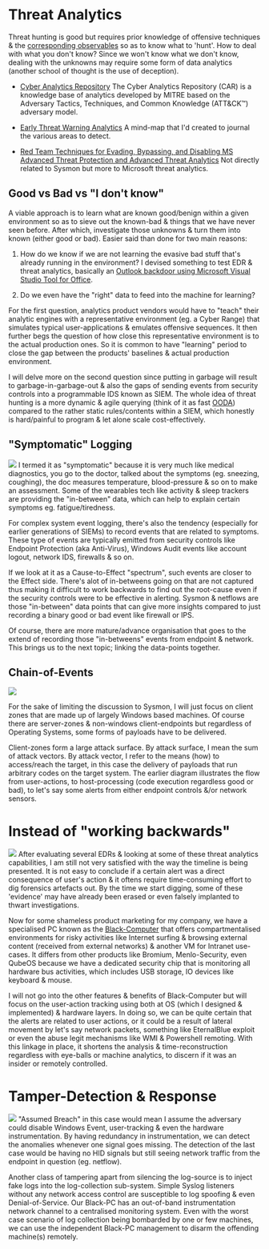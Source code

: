 # Threat Analytics
Threat hunting is good but requires prior knowledge of offensive techniques & the [corresponding observables](http://stixproject.github.io/documentation/concepts/composition/) so as to know what to 'hunt'. How to deal with what you don't know? Since we won't know what we don't know, dealing with the unknowns may require some form of data analytics (another school of thought is the use of deception).

* [Cyber Analytics Repository](https://car.mitre.org/wiki/Main_Page) The Cyber Analytics Repository (CAR) is a knowledge base of analytics developed by MITRE based on the Adversary Tactics, Techniques, and Common Knowledge (ATT&CK™) adversary model.

* [Early Threat Warning Analytics](https://coggle.it/diagram/Wi9InZlx9wABS7-3/t/early-threat-warning-analytics/ca532fbf049b71fa2bb88d993e4c2641f87a9edec458c39bf14baca9bc67e682) A mind-map that I'd created to journal the various areas to detect.

* [Red Team Techniques for Evading, Bypassing, and Disabling MS
  Advanced Threat Protection and Advanced Threat Analytics](https://media.defcon.org/DEF%20CON%2025/DEF%20CON%2025%20presentations/DEFCON-25-Chris-Thompson-MS-Just-Gave-The-Blue-Teams-Tactical-Nukes.pdf) Not directly related to Sysmon but more to Microsoft threat analytics.

## Good vs Bad vs "I don't know"  
A viable approach is to learn what are known good/benign within a given environment so as to sieve out the known-bad & things that we have never seen before. After which, investigate those unknowns & turn them into known (either good or bad). Easier said than done for two main reasons:

1. How do we know if we are not learning the evasive bad stuff that's already running in the environment? I devised something to test EDR & threat analytics, basically an [Outlook backdoor using Microsoft Visual Studio Tool for Office](https://www.youtube.com/watch?v=e-rPstKk8rw).

2. Do we even have the "right" data to feed into the machine for learning? 

For the first question, analytics product vendors would have to "teach" their analytic engines with a representative environment (eg. a Cyber Range) that simulates typical user-applications & emulates offensive sequences. It then further begs the question of how close this representative environment is to the actual production ones. So it is common to have "learning" period to close the gap between the products' baselines & actual production environment.

I will delve more on the second question since putting in garbage will result to garbage-in-garbage-out & also the gaps of sending events from security controls into a programmable IDS known as SIEM. The whole idea of threat hunting is a more dynamic & agile querying (think of it as fast [OODA](https://en.wikipedia.org/wiki/OODA_loop)) compared to the rather static rules/contents within a SIEM, which honestly is hard/painful to program & let alone scale cost-effectively.

## "Symptomatic" Logging
![](symptomaticLogging.png)
I termed it as "symptomatic" because it is very much like medical diagnostics, you go to the doctor, talked about the symptoms (eg. sneezing, coughing), the doc measures temperature, blood-pressure & so on to make an assessment. Some of the wearables tech like activity & sleep trackers are providing the "in-between" data, which can help to explain certain symptoms eg. fatigue/tiredness.

For complex system event logging, there's also the tendency (especially for earlier generations of SIEMs) to record events that are related to symptoms. These type of events are typically emitted from security controls like Endpoint Protection (aka Anti-Virus), Windows Audit events like account logout, network IDS, firewalls & so on. 

If we look at it as a Cause-to-Effect "spectrum", such events are closer to the Effect side. There's alot of in-betweens going on that are not captured thus making it difficult to work backwards to find out the root-cause even if the security controls were to be effective in alerting. Sysmon & netflows are those "in-between" data points that can give more insights compared to just recording a binary good or bad event like firewall or IPS.

Of course, there are more mature/advance organisation that goes to the extend of recording those "in-betweens" events from endpoint & network. This brings us to the next topic; linking the data-points together.

## Chain-of-Events
![](chainOfEvents.png)

For the sake of limiting the discussion to Sysmon, I will just focus on client zones that are made up of largely Windows based machines. Of course there are server-zones & non-windows client-endpoints but regardless of Operating Systems, some forms of payloads have to be delivered. 

Client-zones form a large attack surface. By attack surface, I mean the sum of attack vectors. By attack vector, I refer to the means (how) to access/reach the target, in this case the delivery of payloads that run arbitrary codes on the target system. The earlier diagram illustrates the flow from user-actions, to host-processing (code execution regardless good or bad), to let's say some alerts from either endpoint controls &/or network sensors.

# Instead of "working backwards"
![](0C3F5E51-29A8-43C3-9B37-A2C15C13083E.png)
After evaluating several EDRs & looking at some of these threat analytics capabilities, I am still not very satisfied with the way the timeline is being presented. It is not easy to conclude if a certain alert was a direct consequence of user's action & it oftens require time-consuming effort to dig forensics artefacts out. By the time we start digging, some of these 'evidence' may have already been erased or even falsely implanted to thwart investigations.

Now for some shameless product marketing for my company, we have a specialised PC known as the [Black-Computer](http://www.digisafe.com/products/trusted-workspace/black-computer/) that offers compartmentalised environments for risky activities like Internet surfing & browsing external content (received from external networks) & another VM for Intranet use-cases. It differs from other products like Bromium, Menlo-Security, even QubeOS because we have a dedicated security chip that is monitoring all hardware bus activities, which includes USB storage, IO devices like keyboard & mouse. 

I will not go into the other features & benefits of Black-Computer but will focus on the user-action tracking using both at OS (which I designed & implemented) & hardware layers. In doing so, we can be quite certain that the alerts are related to user actions, or it could be a result of lateral movement by let's say network packets, something like EternalBlue exploit or even the abuse legit mechanisms like WMI & Powershell remoting. With this linkage in place, it shortens the analysis & time-reconstruction regardless with eye-balls or machine analytics, to discern if it was an insider or remotely controlled.

# Tamper-Detection & Response
![](D20ECC51-E132-4C25-ABEE-C3A4AF7548EF.png)
"Assumed Breach" in this case would mean I assume the adversary could disable Windows Event, user-tracking & even the hardware instrumentation. By having redundancy in instrumentation, we can detect the anomalies whenever one signal goes missing. The detection of the last case would be having no HID signals but still seeing network traffic from the endpoint in question (eg. netflow).

Another class of tampering apart from silencing the log-source is to inject fake logs into the log-collection sub-system. Simple Syslog listeners without any network access control are susceptible to log spoofing & even Denial-of-Service. Our Black-PC has an out-of-band instrumentation network channel to a centralised monitoring system. Even with the worst case scenario of log collection being bombarded by one or few machines, we can use the independent Black-PC management to disarm the offending machine(s) remotely.
